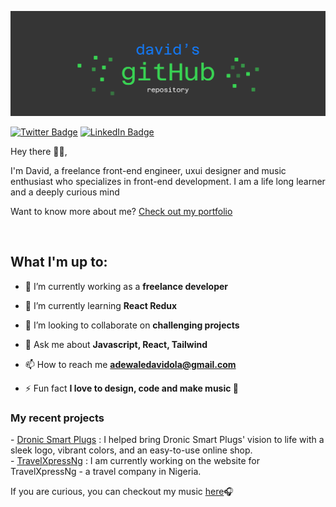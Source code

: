 [![David's GitHub Banner](./assets/header.png)](https://davidwebworks.com)

<!-- [![Visits Badge](https://badges.pufler.dev/visits/DavidAdewale/DavidAdewale)](https://davidwebworks.com) -->

[![Twitter Badge](https://img.shields.io/badge/Twitter-Profile-informational?style=flat&logo=twitter&logoColor=white&color=1CA2F1)](https://twitter.com/realmace_)
[![LinkedIn Badge](https://img.shields.io/badge/LinkedIn-Profile-informational?style=flat&logo=linkedin&logoColor=white&color=0D76A8)](https://www.linkedin.com/in/david-adewale-a64082209/)

<p align="left"> 
Hey there 🙋‍♂️,

I'm David, a freelance front-end engineer, uxui designer and music enthusiast who specializes in front-end development. I am a life long learner and a deeply curious mind

Want to know more about me? <a href='https://www.davidwebworks.com'> Check out my portfolio</a>

</p>
<br>

<h2>What I'm up to:</h2>

- 🔭 I’m currently working as a **freelance developer**

- 🌱 I’m currently learning **React Redux**

- 👯 I’m looking to collaborate on **challenging projects**

- 💬 Ask me about **Javascript, React, Tailwind**

- 📫 How to reach me **adewaledavidola@gmail.com**

- ⚡ Fun fact **I love to design, code and make music 🎵**

<h3>My recent projects</h3>
- <a href='https://www.getdronic.com'>Dronic Smart Plugs</a> :  I helped bring Dronic Smart Plugs' vision to life with a sleek logo, vibrant colors, and an easy-to-use online shop.
<br/>
- <a href='https://travelxpressng.netlify.app/'>TravelXpressNg</a> :  I am currently working on the website for TravelXpressNg - a travel company in Nigeria.

<p>If you are curious, you can checkout my music <a href='https://audiomack.com/realmace'>here</a><span>🎧</span></p>
